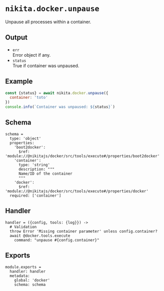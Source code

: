 
# `nikita.docker.unpause`

Unpause all processes within a container.

## Output

* `err`   
  Error object if any.
* `status`   
  True if container was unpaused.

## Example

```js
const {status} = await nikita.docker.unpause({
  container: 'toto'
})
console.info(`Container was unpaused: ${status}`)
```

## Schema

    schema =
      type: 'object'
      properties:
        'boot2docker':
          $ref: 'module://@nikitajs/docker/src/tools/execute#/properties/boot2docker'
        'container':
          type: 'string'
          description: """
          Name/ID of the container
          """
        'docker':
          $ref: 'module://@nikitajs/docker/src/tools/execute#/properties/docker'
      required: ['container']

## Handler

    handler = ({config, tools: {log}}) ->
      # Validation
      throw Error 'Missing container parameter' unless config.container?
      await @docker.tools.execute
        command: "unpause #{config.container}"

## Exports

    module.exports =
      handler: handler
      metadata:
        global: 'docker'
        schema: schema
